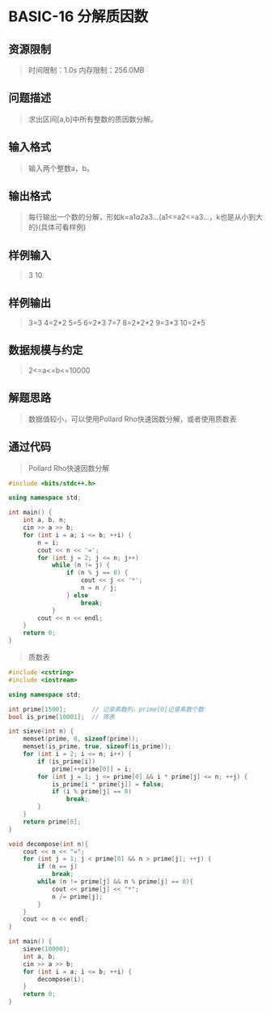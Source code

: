 # BASIC-16 分解质因数

## 资源限制

>时间限制：1.0s  内存限制：256.0MB

## 问题描述

> 求出区间[a,b]中所有整数的质因数分解。

## 输入格式

> 输入两个整数a，b。

## 输出格式

> 每行输出一个数的分解，形如k=a1*a2*a3...(a1<=a2<=a3...，k也是从小到大的)(具体可看样例)

## 样例输入

> 3 10

## 样例输出

> 3=3
> 4=2\*2
> 5=5
> 6=2\*3
> 7=7
> 8=2\*2\*2
> 9=3\*3
> 10=2\*5

## 数据规模与约定

> 2<=a<=b<=10000

## 解题思路

> 数据值较小，可以使用Pollard Rho快速因数分解，或者使用质数表

## 通过代码

> Pollard Rho快速因数分解

```cpp
#include <bits/stdc++.h>

using namespace std;

int main() {
    int a, b, n;
    cin >> a >> b;
    for (int i = a; i <= b; ++i) {
        n = i;
        cout << n << '=';
        for (int j = 2; j <= n; j++)
            while (n != j) {
                if (n % j == 0) {
                    cout << j << '*';
                    n = n / j;
                } else
                    break;
            }
        cout << n << endl;
    }
    return 0;
}

```

> 质数表

```cpp
#include <cstring>
#include <iostream>

using namespace std;

int prime[1500];       // 记录素数列，prime[0]记录素数个数
bool is_prime[10001];  // 筛表

int sieve(int n) {
    memset(prime, 0, sizeof(prime));
    memset(is_prime, true, sizeof(is_prime));
    for (int i = 2; i <= n; i++) {
        if (is_prime[i])
            prime[++prime[0]] = i;
        for (int j = 1; j <= prime[0] && i * prime[j] <= n; ++j) {
            is_prime[i * prime[j]] = false;
            if (i % prime[j] == 0)
                break;
        }
    }
    return prime[0];
}

void decompose(int n){
    cout << n << "=";
    for (int j = 1; j < prime[0] && n > prime[j]; ++j) {
        if (n == j)
            break;
        while (n != prime[j] && n % prime[j] == 0){
            cout << prime[j] << "*";
            n /= prime[j];
        }
    }
    cout << n << endl;
}

int main() {
    sieve(10000);
    int a, b;
    cin >> a >> b;
    for (int i = a; i <= b; ++i) {
        decompose(i);
    }
    return 0;
}

```

